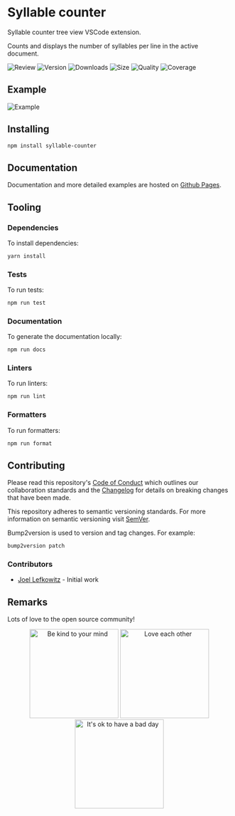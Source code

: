 # Syllable counter

Syllable counter tree view VSCode extension.

Counts and displays the number of syllables per line in the active document.

![Review](https://img.shields.io/github/actions/workflow/status/JoelLefkowitz/syllable-counter/review.yml)
![Version](https://img.shields.io/npm/v/syllable-counter)
![Downloads](https://img.shields.io/npm/dw/syllable-counter)
![Size](https://img.shields.io/bundlephobia/min/syllable-counter)
![Quality](https://img.shields.io/codacy/grade/f5f5ce45a1594391abde33a206f53d84)
![Coverage](https://img.shields.io/codacy/coverage/f5f5ce45a1594391abde33a206f53d84)

## Example

![Example](docs/images/example.gif)

## Installing

```bash
npm install syllable-counter
```

## Documentation

Documentation and more detailed examples are hosted on [Github Pages](https://joellefkowitz.github.io/syllable-counter).

## Tooling

### Dependencies

To install dependencies:

```bash
yarn install
```

### Tests

To run tests:

```bash
npm run test
```

### Documentation

To generate the documentation locally:

```bash
npm run docs
```

### Linters

To run linters:

```bash
npm run lint
```

### Formatters

To run formatters:

```bash
npm run format
```

## Contributing

Please read this repository's [Code of Conduct](CODE_OF_CONDUCT.md) which outlines our collaboration standards and the [Changelog](CHANGELOG.md) for details on breaking changes that have been made.

This repository adheres to semantic versioning standards. For more information on semantic versioning visit [SemVer](https://semver.org).

Bump2version is used to version and tag changes. For example:

```bash
bump2version patch
```

### Contributors

- [Joel Lefkowitz](https://github.com/joellefkowitz) - Initial work

## Remarks

Lots of love to the open source community!

<div align='center'>
    <img width=200 height=200 src='https://media.giphy.com/media/osAcIGTSyeovPq6Xph/giphy.gif' alt='Be kind to your mind' />
    <img width=200 height=200 src='https://media.giphy.com/media/KEAAbQ5clGWJwuJuZB/giphy.gif' alt='Love each other' />
    <img width=200 height=200 src='https://media.giphy.com/media/WRWykrFkxJA6JJuTvc/giphy.gif' alt="It's ok to have a bad day" />
</div>
